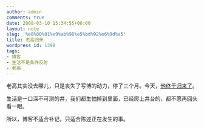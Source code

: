 ```yaml
---
author: admin
comments: true
date: 2008-03-10 15:34:55+00:00
layout: note
slug: '%e8%80%81%e9%ab%98%e5%bd%92%e6%9d%a5'
title: 老高归来
wordpress_id: 1398
tags:
- 博客
- 生活不是条件反射
- 老高
---
```


老高其实没去哪儿，只是丧失了写博的动力，停了三个月。今天，[他终于归来了](http://www.golao.com/post/422.html)。

生活是一口深不可测的井，我们都生怕掉到里面，已经爬上井台的，都不愿再回头看一眼。

所以，博客不适合补记，只适合陈述正在发生的事。

